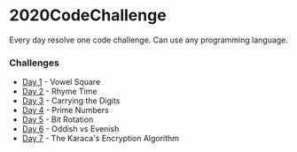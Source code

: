 # 2020CodeChallenge
Every day resolve one code challenge. Can use any programming language.
### Challenges
* [Day 1](https://github.com/abimaell95/2020CodeChallenge/tree/master/Challenges/Day1) - Vowel Square
* [Day 2](https://github.com/abimaell95/2020CodeChallenge/tree/master/Challenges/Day2) - Rhyme Time
* [Day 3](https://github.com/abimaell95/2020CodeChallenge/tree/master/Challenges/Day3) - Carrying the Digits
* [Day 4](https://github.com/abimaell95/2020CodeChallenge/tree/master/Challenges/Day4) - Prime Numbers
* [Day 5](https://github.com/abimaell95/2020CodeChallenge/tree/master/Challenges/Day5) - Bit Rotation
* [Day 6](https://github.com/abimaell95/2020CodeChallenge/tree/master/Challenges/Day6) - Oddish vs Evenish
* [Day 7](https://github.com/abimaell95/2020CodeChallenge/tree/master/Challenges/Day7) - The Karaca's Encryption Algorithm
